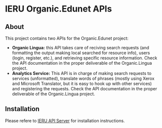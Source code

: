 IERU Organic.Edunet APIs
================

About
-----
This project contains two APIs for the Organic.Edunet project:
* **Organic Lingua:** this API takes care of reciving search requests (and formatting the output making local searched for resource info), users (login, register, etc.), and retrieving specific resource information. Check the API documentation in the proper deliverable of the Organic.Lingua project.
* **Analytics Service:** This API is in charge of making search requests to services (unformatted), translate words of phrases (mostly using Xerox and Microsoft Translator, but it is easy to hook up with other services) and registering the requests. Check the API documentation in the proper deliverable of the Organic.Lingua project.

Installation
------------
Please refere to [IERU API Server](https://github.com/ieru/ieru-api-server) for installation instructions.
